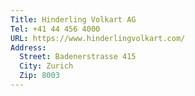 ```yaml
---
Title: Hinderling Volkart AG
Tel: +41 44 456 4000
URL: https://www.hinderlingvolkart.com/
Address:
  Street: Badenerstrasse 415
  City: Zurich
  Zip: 8003
---
```

